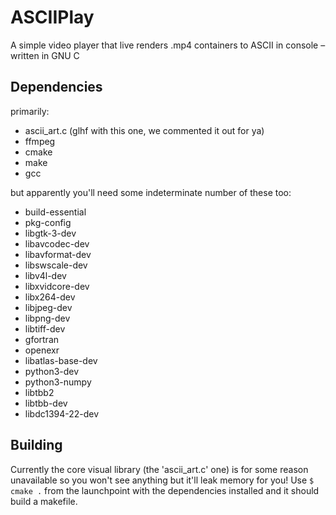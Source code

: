 # ASCIIPlay
A simple video player that live renders .mp4 containers to ASCII in console – written in GNU C

## Dependencies

primarily:
* ascii\_art.c (glhf with this one, we commented it out for ya)
* ffmpeg
* cmake
* make
* gcc

but apparently you'll need some indeterminate number of these too:
* build-essential
* pkg-config
* libgtk-3-dev
* libavcodec-dev
* libavformat-dev
* libswscale-dev
* libv4l-dev
* libxvidcore-dev
* libx264-dev
* libjpeg-dev
* libpng-dev
* libtiff-dev
* gfortran
* openexr
* libatlas-base-dev
* python3-dev
* python3-numpy
* libtbb2
* libtbb-dev
* libdc1394-22-dev

## Building

Currently the core visual library (the 'ascii_art.c' one) is for some reason unavailable so you won't see anything but it'll leak memory for you!
Use `$ cmake .` from the launchpoint with the dependencies installed and it should build a makefile.
